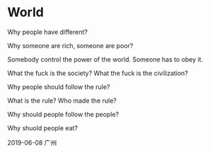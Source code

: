 # World

Why people have different?

Why someone are rich, someone are poor?

Somebody control the power of the world. Someone has to obey it.

What the fuck is the society? What the fuck is the civilization?

Why people should follow the rule?

What is the rule? Who made the rule?

Why should people follow the people?

Why shuold people eat?

2019-06-08 广州
